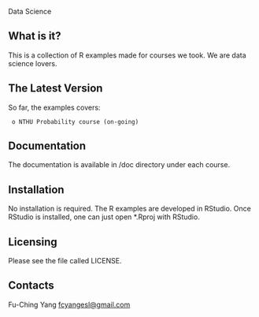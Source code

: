  Data Science

  What is it?
  -----------

  This is a collection of R examples made for courses we took. We are
  data science lovers.

  The Latest Version
  ------------------

  So far, the examples covers:

     o NTHU Probability course (on-going)

  Documentation
  -------------

  The documentation is available in /doc directory under each course.

  Installation
  ------------

  No installation is required.
  The R examples are developed in RStudio. Once RStudio is installed, one
  can just open *.Rproj with RStudio.

  Licensing
  ---------

  Please see the file called LICENSE.

  Contacts
  --------

  Fu-Ching Yang <fcyangesl@gmail.com>

